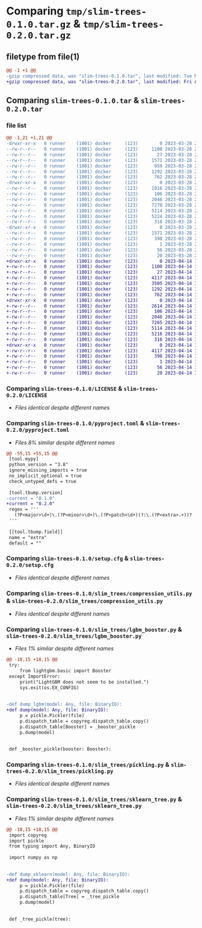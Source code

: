 # Comparing `tmp/slim-trees-0.1.0.tar.gz` & `tmp/slim-trees-0.2.0.tar.gz`

## filetype from file(1)

```diff
@@ -1 +1 @@
-gzip compressed data, was "slim-trees-0.1.0.tar", last modified: Tue Mar 28 21:47:50 2023, max compression
+gzip compressed data, was "slim-trees-0.2.0.tar", last modified: Fri Apr 14 10:59:07 2023, max compression
```

## Comparing `slim-trees-0.1.0.tar` & `slim-trees-0.2.0.tar`

### file list

```diff
@@ -1,21 +1,21 @@
-drwxr-xr-x   0 runner    (1001) docker     (123)        0 2023-03-28 21:47:50.141819 slim-trees-0.1.0/
--rw-r--r--   0 runner    (1001) docker     (123)     1100 2023-03-28 21:47:41.000000 slim-trees-0.1.0/LICENSE
--rw-r--r--   0 runner    (1001) docker     (123)       27 2023-03-28 21:47:41.000000 slim-trees-0.1.0/MANIFEST.in
--rw-r--r--   0 runner    (1001) docker     (123)     1571 2023-03-28 21:47:50.141819 slim-trees-0.1.0/PKG-INFO
--rw-r--r--   0 runner    (1001) docker     (123)      959 2023-03-28 21:47:41.000000 slim-trees-0.1.0/README.md
--rw-r--r--   0 runner    (1001) docker     (123)     1292 2023-03-28 21:47:41.000000 slim-trees-0.1.0/pyproject.toml
--rw-r--r--   0 runner    (1001) docker     (123)      762 2023-03-28 21:47:50.141819 slim-trees-0.1.0/setup.cfg
-drwxr-xr-x   0 runner    (1001) docker     (123)        0 2023-03-28 21:47:50.141819 slim-trees-0.1.0/slim_trees/
--rw-r--r--   0 runner    (1001) docker     (123)     1916 2023-03-28 21:47:41.000000 slim-trees-0.1.0/slim_trees/__init__.py
--rw-r--r--   0 runner    (1001) docker     (123)      106 2023-03-28 21:47:41.000000 slim-trees-0.1.0/slim_trees/_version.py
--rw-r--r--   0 runner    (1001) docker     (123)     2046 2023-03-28 21:47:41.000000 slim-trees-0.1.0/slim_trees/compression_utils.py
--rw-r--r--   0 runner    (1001) docker     (123)     7270 2023-03-28 21:47:41.000000 slim-trees-0.1.0/slim_trees/lgbm_booster.py
--rw-r--r--   0 runner    (1001) docker     (123)     5114 2023-03-28 21:47:41.000000 slim-trees-0.1.0/slim_trees/pickling.py
--rw-r--r--   0 runner    (1001) docker     (123)     5224 2023-03-28 21:47:41.000000 slim-trees-0.1.0/slim_trees/sklearn_tree.py
--rw-r--r--   0 runner    (1001) docker     (123)      316 2023-03-28 21:47:41.000000 slim-trees-0.1.0/slim_trees/utils.py
-drwxr-xr-x   0 runner    (1001) docker     (123)        0 2023-03-28 21:47:50.141819 slim-trees-0.1.0/slim_trees.egg-info/
--rw-r--r--   0 runner    (1001) docker     (123)     1571 2023-03-28 21:47:50.000000 slim-trees-0.1.0/slim_trees.egg-info/PKG-INFO
--rw-r--r--   0 runner    (1001) docker     (123)      398 2023-03-28 21:47:50.000000 slim-trees-0.1.0/slim_trees.egg-info/SOURCES.txt
--rw-r--r--   0 runner    (1001) docker     (123)        1 2023-03-28 21:47:50.000000 slim-trees-0.1.0/slim_trees.egg-info/dependency_links.txt
--rw-r--r--   0 runner    (1001) docker     (123)       56 2023-03-28 21:47:50.000000 slim-trees-0.1.0/slim_trees.egg-info/requires.txt
--rw-r--r--   0 runner    (1001) docker     (123)       20 2023-03-28 21:47:50.000000 slim-trees-0.1.0/slim_trees.egg-info/top_level.txt
+drwxr-xr-x   0 runner    (1001) docker     (123)        0 2023-04-14 10:59:07.655280 slim-trees-0.2.0/
+-rw-r--r--   0 runner    (1001) docker     (123)     1100 2023-04-14 10:58:54.000000 slim-trees-0.2.0/LICENSE
+-rw-r--r--   0 runner    (1001) docker     (123)       27 2023-04-14 10:58:54.000000 slim-trees-0.2.0/MANIFEST.in
+-rw-r--r--   0 runner    (1001) docker     (123)     4117 2023-04-14 10:59:07.655280 slim-trees-0.2.0/PKG-INFO
+-rw-r--r--   0 runner    (1001) docker     (123)     3505 2023-04-14 10:58:54.000000 slim-trees-0.2.0/README.md
+-rw-r--r--   0 runner    (1001) docker     (123)     1292 2023-04-14 10:58:54.000000 slim-trees-0.2.0/pyproject.toml
+-rw-r--r--   0 runner    (1001) docker     (123)      762 2023-04-14 10:59:07.655280 slim-trees-0.2.0/setup.cfg
+drwxr-xr-x   0 runner    (1001) docker     (123)        0 2023-04-14 10:59:07.651280 slim-trees-0.2.0/slim_trees/
+-rw-r--r--   0 runner    (1001) docker     (123)     2614 2023-04-14 10:58:54.000000 slim-trees-0.2.0/slim_trees/__init__.py
+-rw-r--r--   0 runner    (1001) docker     (123)      106 2023-04-14 10:58:54.000000 slim-trees-0.2.0/slim_trees/_version.py
+-rw-r--r--   0 runner    (1001) docker     (123)     2046 2023-04-14 10:58:54.000000 slim-trees-0.2.0/slim_trees/compression_utils.py
+-rw-r--r--   0 runner    (1001) docker     (123)     7265 2023-04-14 10:58:54.000000 slim-trees-0.2.0/slim_trees/lgbm_booster.py
+-rw-r--r--   0 runner    (1001) docker     (123)     5114 2023-04-14 10:58:54.000000 slim-trees-0.2.0/slim_trees/pickling.py
+-rw-r--r--   0 runner    (1001) docker     (123)     5216 2023-04-14 10:58:54.000000 slim-trees-0.2.0/slim_trees/sklearn_tree.py
+-rw-r--r--   0 runner    (1001) docker     (123)      316 2023-04-14 10:58:54.000000 slim-trees-0.2.0/slim_trees/utils.py
+drwxr-xr-x   0 runner    (1001) docker     (123)        0 2023-04-14 10:59:07.655280 slim-trees-0.2.0/slim_trees.egg-info/
+-rw-r--r--   0 runner    (1001) docker     (123)     4117 2023-04-14 10:59:07.000000 slim-trees-0.2.0/slim_trees.egg-info/PKG-INFO
+-rw-r--r--   0 runner    (1001) docker     (123)      398 2023-04-14 10:59:07.000000 slim-trees-0.2.0/slim_trees.egg-info/SOURCES.txt
+-rw-r--r--   0 runner    (1001) docker     (123)        1 2023-04-14 10:59:07.000000 slim-trees-0.2.0/slim_trees.egg-info/dependency_links.txt
+-rw-r--r--   0 runner    (1001) docker     (123)       56 2023-04-14 10:59:07.000000 slim-trees-0.2.0/slim_trees.egg-info/requires.txt
+-rw-r--r--   0 runner    (1001) docker     (123)       20 2023-04-14 10:59:07.000000 slim-trees-0.2.0/slim_trees.egg-info/top_level.txt
```

### Comparing `slim-trees-0.1.0/LICENSE` & `slim-trees-0.2.0/LICENSE`

 * *Files identical despite different names*

### Comparing `slim-trees-0.1.0/pyproject.toml` & `slim-trees-0.2.0/pyproject.toml`

 * *Files 8% similar despite different names*

```diff
@@ -55,15 +55,15 @@
 [tool.mypy]
 python_version = "3.8"
 ignore_missing_imports = true
 no_implicit_optional = true
 check_untyped_defs = true
 
 [tool.tbump.version]
-current = "0.1.0"
+current = "0.2.0"
 regex = '''
   (?P<major>\d+)\.(?P<minor>\d+)\.(?P<patch>\d+)(?:\.(?P<extra>.+))?
 '''
 
 [[tool.tbump.field]]
 name = "extra"
 default = ""
```

### Comparing `slim-trees-0.1.0/setup.cfg` & `slim-trees-0.2.0/setup.cfg`

 * *Files identical despite different names*

### Comparing `slim-trees-0.1.0/slim_trees/compression_utils.py` & `slim-trees-0.2.0/slim_trees/compression_utils.py`

 * *Files identical despite different names*

### Comparing `slim-trees-0.1.0/slim_trees/lgbm_booster.py` & `slim-trees-0.2.0/slim_trees/lgbm_booster.py`

 * *Files 1% similar despite different names*

```diff
@@ -18,15 +18,15 @@
 try:
     from lightgbm.basic import Booster
 except ImportError:
     print("LightGBM does not seem to be installed.")
     sys.exit(os.EX_CONFIG)
 
 
-def dump_lgbm(model: Any, file: BinaryIO):
+def dump(model: Any, file: BinaryIO):
     p = pickle.Pickler(file)
     p.dispatch_table = copyreg.dispatch_table.copy()
     p.dispatch_table[Booster] = _booster_pickle
     p.dump(model)
 
 
 def _booster_pickle(booster: Booster):
```

### Comparing `slim-trees-0.1.0/slim_trees/pickling.py` & `slim-trees-0.2.0/slim_trees/pickling.py`

 * *Files identical despite different names*

### Comparing `slim-trees-0.1.0/slim_trees/sklearn_tree.py` & `slim-trees-0.2.0/slim_trees/sklearn_tree.py`

 * *Files 1% similar despite different names*

```diff
@@ -18,15 +18,15 @@
 import copyreg
 import pickle
 from typing import Any, BinaryIO
 
 import numpy as np
 
 
-def dump_sklearn(model: Any, file: BinaryIO):
+def dump(model: Any, file: BinaryIO):
     p = pickle.Pickler(file)
     p.dispatch_table = copyreg.dispatch_table.copy()
     p.dispatch_table[Tree] = _tree_pickle
     p.dump(model)
 
 
 def _tree_pickle(tree):
```

